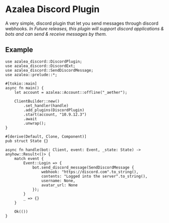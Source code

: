 # Azalea Discord Plugin

A very simple, discord plugin that let you send messages through discord webhooks. _In Future releases, this plugin will support 
discord applications & bots and can send & receive messages by them._

## Example

```rust,no_run
use azalea_discord::DiscordPlugin;
use azalea_discord::DiscordExt;
use azalea_discord::SendDiscordMessage;
use azalea::prelude::*;

#[tokio::main]
async fn main() {
    let account = azalea::Account::offline("_aether");

    ClientBuilder::new()
        .set_handler(handle)
        .add_plugins(DiscordPlugin)
        .start(account, "10.9.12.3")
        .await
        .unwrap();
}

#[derive(Default, Clone, Component)]
pub struct State {}

async fn handle(bot: Client, event: Event, _state: State) -> anyhow::Result<()> {
    match event {
        Event::Login => {
            bot.send_discord_message(SendDiscordMessage {
                webhook: "https://discord.com".to_string(),
                contents: "Logged into the server".to_string(),
                username: None,
                avatar_url: None
            });
        }
        _ => {}
    }

    Ok(())
}
```